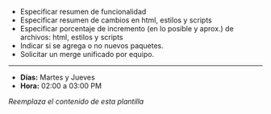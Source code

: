 - Especificar resumen de funcionalidad
- Especificar resumen de cambios en html, estilos y scripts
- Especificar porcentaje de incremento (en lo posible y aprox.) de archivos: html, estilos y scripts
- Indicar si se agrega o no nuevos paquetes.
- Solicitar un merge unificado por equipo.

---

- **Días:** Martes y Jueves
- **Hora:** 02:00 a 03:00 PM

_Reemplaza el contenido de esta plantilla_
